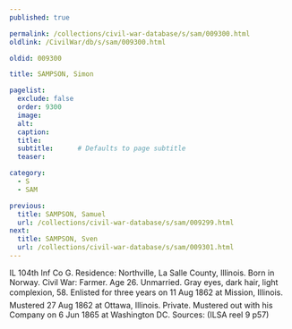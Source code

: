 ```yaml
---
published: true

permalink: /collections/civil-war-database/s/sam/009300.html
oldlink: /CivilWar/db/s/sam/009300.html

oldid: 009300

title: SAMPSON, Simon

pagelist:
  exclude: false
  order: 9300
  image: 
  alt:
  caption:
  title:
  subtitle:      # Defaults to page subtitle
  teaser:

category: 
  - S 
  - SAM

previous:
  title: SAMPSON, Samuel
  url: /collections/civil-war-database/s/sam/009299.html  
next:
  title: SAMPSON, Sven
  url: /collections/civil-war-database/s/sam/009301.html   
---
```

IL 104th Inf Co G. Residence: Northville, La Salle County, Illinois. Born in Norway. Civil War: Farmer. Age 26. Unmarried. Gray eyes, dark hair, light complexion, 5&#146;8&#148;. Enlisted for three years on 11 Aug 1862 at Mission, Illinois. Mustered 27 Aug 1862 at Ottawa, Illinois. Private. Mustered out with his Company on 6 Jun 1865 at Washington DC. Sources: (ILSA reel 9 p57)